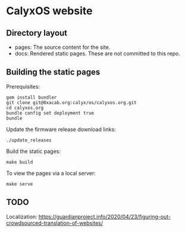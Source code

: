 # CalyxOS website

## Directory layout

* pages: The source content for the site.
* docs: Rendered static pages. These are not committed to this repo.

## Building the static pages

Prerequisites:

    gem install bundler
    git clone git@0xacab.org:calyx/os/calyxos.org.git
    cd calyxos.org
    bundle config set deployment true
    bundle

Update the firmware release download links:

    ./update_releases

Build the static pages:

    make build

To view the pages via a local server:

    make serve

## TODO

Localization: https://guardianproject.info/2020/04/23/figuring-out-crowdsourced-translation-of-websites/
